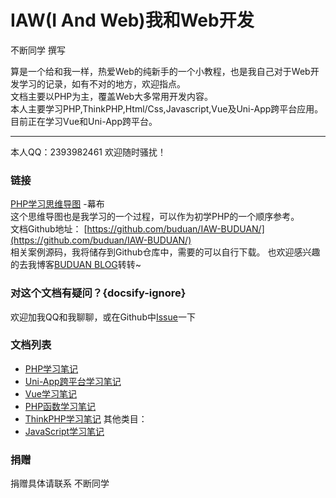 # IAW(I And Web)我和Web开发
不断同学 撰写

算是一个给和我一样，热爱Web的纯新手的一个小教程，也是我自己对于Web开发学习的记录，如有不对的地方，欢迎指点。  
文档主要以PHP为主，覆盖Web大多常用开发内容。  
本人主要学习PHP,ThinkPHP,Html/Css,Javascript,Vue及Uni-App跨平台应用。
目前正在学习Vue和Uni-App跨平台。

--------

本人QQ：2393982461 欢迎随时骚扰！  

### 链接
[PHP学习思维导图](https://mubu.com/doc/6sgyZcZnLg) -幕布  
这个思维导图也是我学习的一个过程，可以作为初学PHP的一个顺序参考。  
文档Github地址：  [https://github.com/buduan/IAW-BUDUAN/](https://github.com/buduan/IAW-BUDUAN/)  
相关案例源码，我将储存到Github仓库中，需要的可以自行下载。
也欢迎感兴趣的去我博客[BUDUAN BLOG](https://461blog.cn)转转~  
### 对这个文档有疑问？{docsify-ignore}
欢迎加我QQ和我聊聊，或在Github中[Issue](https://github.com/buduan/IAW-BUDUAN/issues)一下  
### 文档列表
* [PHP学习笔记](http://php.docs.461blog.cn/#/php)
* [Uni-App跨平台学习笔记](http://php.docs.461blog.cn/#/uniapp)
* [Vue学习笔记](http://php.docs.461blog.cn/#/vue)
* [PHP函数学习笔记](http://php.docs.461blog.cn/#/function)
* [ThinkPHP学习笔记](http://php.docs.461blog.cn/#/tp6)
其他类目：
* [JavaScript学习笔记](http://php.docs.461blog.cn/#/js)
### 捐赠
捐赠具体请联系 不断同学 

